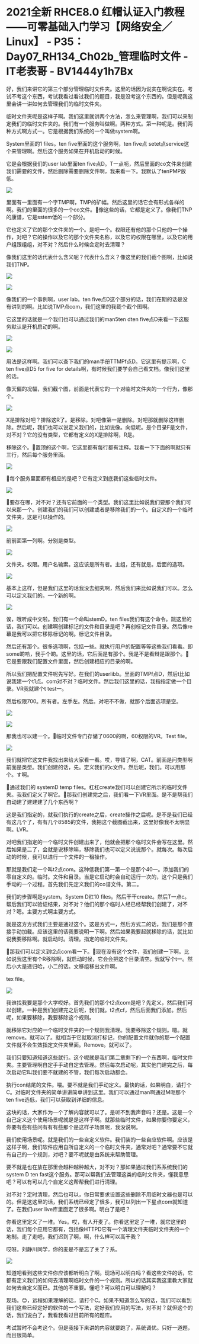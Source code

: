 # 2021全新 RHCE8.0 红帽认证入门教程——可零基础入门学习【网络安全／Linux】 - P35：Day07_RH134_Ch02b_管理临时文件 - IT老表哥 - BV1444y1h7Bx

好，我们来讲它的第三个部分管理临时文件夹。这里的话因为说实在啊说实在。考试不考这个东西，考试我看过看过我们的题目，我是没考这个东西的。但是呢我这里会讲一讲如何去管理我们的临时文件夹。

临时文件夹呢是这样子啊。我们这里就讲两个方法，怎么来管理啊，我们可以来制定我们的临时文件夹的。我们有一个服务叫做啊。两种方式。第一种呢是。我们两种方式啊方式一。它是根据我们系统的一个叫做system啊。

System里面的1 files。ten five里面的这个服务啊，ten five点 setet点service这个来管理啊。然后这个服务如果在开机启动的时候。

它是会根据我们的user lab里面ten five点D。T一点呃，然后里面的co文件来创建我们需要的文件，然后删除需要删除文件啊，我来看一下。我默认了tenPMP放低。



![](img/ce34bc0b9108a570e382ae27e6049849_1.png)

里面有一里面有一个字TMP啊，TMP的矿幅。然后这里的话它会有形式各样的啊。我们的里面的很多的一个co文件。🎼像这些的话，它都是定义了。像我们TNP的康谱，它是sstem低的一个部分。

它也定义了它的那个文件夹的一个。是吧一个。权限还有他的那个只他的一个操作，对吧？它的操作以及它的那个文件夹名称，以及它的权限在哪里，以及它的用户组跟组组，对不对？然后什么时候会定时去清理？

像我们这里的话代表什么含义呢？代表什么含义？像这里的我们截个图啊，比如说我们TNP。

![](img/ce34bc0b9108a570e382ae27e6049849_3.png)

![](img/ce34bc0b9108a570e382ae27e6049849_4.png)

像我们的一个事例啊，user lab。ten five点D这个部分的话，我们在期的话是没有讲到的啊。比如说TMP点com，我们这里的我截个截个图啊。

它这里的话就是一个我们也可以通过我们的man5ten dten five点D来看一下这服务默认是开机启动的啊。



![](img/ce34bc0b9108a570e382ae27e6049849_6.png)

![](img/ce34bc0b9108a570e382ae27e6049849_7.png)

用法是这样啊。我们可以查下我们的man手册TTMPf点D。它这里有提示啊，C ten five点D5 for five for details啊，有时候我们要学会自己看文档。像我们这里的话。

像天偏的况幅，我们截个图，前面是代表它的一个对临时文件夹的一个行为，像那个。

![](img/ce34bc0b9108a570e382ae27e6049849_9.png)

X是排除对吧？排除这R了。是移除。对吧像第一是删除。对吧那就删除这样删除。然后呢，我们也可以说定义我们的，比如说像。向低呢。是个目录F是文件，对不对？它的没有类型，它都有定义的X是排除啊，R是。

移除这个。🎼置顶的这个啊，它这里都有每行都有注释。我看一下下面的啊就只有三行，然后每个服务里面。

![](img/ce34bc0b9108a570e382ae27e6049849_11.png)

🎼每个服务里面都有相应的是吧？它有定义到底我们这些临时文件。

![](img/ce34bc0b9108a570e382ae27e6049849_13.png)

🎼要存在哪，对不对？还有它前面的一个类型。我们这里比如说我们要那个我们可以来那一个。创建我们的我们可以创建或者是移除我们的一个。自定义的一个临时文件夹，这是可以操作的。



![](img/ce34bc0b9108a570e382ae27e6049849_15.png)

前前面第一列啊。分别是类型。

![](img/ce34bc0b9108a570e382ae27e6049849_17.png)

文件夹。权限。用户名输索。这应该是所有者。主组，还有就是。后面的选项。

![](img/ce34bc0b9108a570e382ae27e6049849_19.png)

基本上这样，但是我们这里的话我没去细究啊，然后我们来比如说我们可以。怎么可以定义我们的。一个新的啊。

![](img/ce34bc0b9108a570e382ae27e6049849_21.png)

诶，哦听成中文啦。我们有一个命叫stemD。ten files我们有这个命令。跳这里的话，我们可以。创建啊创建标记的文件和目录是吧？再创标记文件目录。然后像re幕是我可以把它移除标记的啊。标记文件目录。

然后还有那个。很多选项啊，包括一些。就执行用户的配置等等这些我们看看。即 some啲哈，我手个啲。这里的话，它后面是有那个。我是不是看辩是跟那个。🎼它是要跟我们配置文件里面，然后创建相应的目录的啊。

所以我们把配置文件呢先写好。在我们的userlibb。里面的TMPf点D，然后t比如说我建一个t1点。com对不对？临时文件。然后我们这里的话，我指指定做一个目录。VR我就建个t test一。

然后权限700。所有者。左手左。然后。对吧不不做，就那个后面选项是空。

![](img/ce34bc0b9108a570e382ae27e6049849_23.png)

![](img/ce34bc0b9108a570e382ae27e6049849_24.png)

那我也可以建一个。🎼临时文件专门存储了0600的啊，60权限的VR。Test file。

![](img/ce34bc0b9108a570e382ae27e6049849_26.png)

我们就把它这文件我找出来给大家看一看。哎，导错了啊，CAT。前面是问类型啊前面是类型。我们创建的话，先。定义我们的c文件。然后呢，我们。可以用那个。す啊。

🎼通过我们的 systemD temp files。杠杠create我们可以创建它所示的临时文件夹。我我们定义了啊它。🎼那我们创建完之后，我们看一下VR里面。是不是帮我们自动建了建建建了几个东西啊？

这是我们指定的，就我们执行的create之后，create操作之后呢。是不是我们已经有这几个了，有有几个8585的文件，我把这个截图截出来，这里好像我不太明显啊。LVR。

对吧我们指定的一个临时文件创建出来了，他就会把那个临时文件会写在这里。然后如果是二了，会就是说移除嘛，移除我们也可以定义说说那个。就每次。每次启动的时候，我可以进行一个文件的一租操作。

那就是我们定一个叫t2点com。这种低我们第一第一个是那个40一。添加我们的零自定义的。临时。文件和目录。当是它启动时会自动运行一次的，这个只是我们手动的一个过程。首先我们先定义我们的co谱文件。第二。

我们的步骤啊是system。System D杠10 files。然后干干create。然后T一点c。帮后我们可以验证结果，对不对？他们的那个临时人经已经帮我们创建了，对不对？嗯。主要方式啊主要方式。

就是这方方式我们主要是通过这个。这是方式一，然后方式二的话，我们是那个直接手动加载。应该这里的话我要说明一下啊。然后如果我要起就移除的话，就比如说我要移除啊。就启动时。清理。指定的临时文件夹。

🎼那我们可以定义到t2点com看一下。🎼现在没有这个文件，我们创建一下啊。比如说我这里有个R移除啊，就启动时候，它会会把这个目录清空。我就写个t一。然后小大是递归哈，小二的话。文移组移出文件啊。

tex file。

![](img/ce34bc0b9108a570e382ae27e6049849_28.png)

我谁找我要是那个大学哎好。首先我们的那个t2点com是吧？先定义，然后我们可以创建。一种是我们创建完之后呢，我们就。t2点cf，然后后面我们添加。然后呢，如果要移除，我要移除这个规则。

就移除它对应的一个临时文件夹的一个规则我清理。我要移除这个规则。嗯。就remove。就可以了。就相当于它就取消打标记，你的配置文件就你的那一个配置文件就不会生效指定文件夹里面。Remove。就可以了。

我们只要知道知道这些就行。这个呢就是我们第二章剩下的一个东西啊，临时文件夹。主要管理啊自定手手动自定去管理。然后每次启动呢，其实他门建完之后，每次启动它叫我们要不就建的不管，我们每次启动都会。

执行con结尾的文件。喂。要不就是我们手动定义。最快的话，如果明白，请打个C。对临时文件夹的简单讲讲简单讲到这里。我们可以通过man啊通过M呃那个ten five选低，我们可以获取到详细的信息。

这块的话，大家作为一个了解内容就可以了。是听不到我声音吗？还是。这是一个自己定义这个使用场景呢就是是这样子啊。就那些临时文件，如果你要你要定义，你要有些有些问有有有些那个是这样子场景呢，我没说啊。

我们使用场景呢。就是我们的一些自定义软件。我们装的一些自应软件啊。应该是这样子啊，我们软件应用自所自定义的一个临时文件夹，通常对吧？通常要不它就有自己的一个规则，对吧？要不呢就是由系统来帮助管理。

要不就是也在放在那里会越种越种越大，对不对？那如果通过我们系系统我们的system D ten fast这个服务。那可以帮我们去管理这类的临时文件夹，懂我意思吧？可以有可以几个自定义这帮帮我们进行清理。

对不对？定时清理，然后也可以，你日常要求设置这些删除不用临时文器也是可以的。但是这这里的话，我们系统已经定了很多，我可以列出一下星点com就知道了。在我们user live库里面定了很多啊。明白了是吧？

你看这里定义了一堆。Yes。哎，有人开麦了。你看这里定了一堆，就它这里的话，我们每个应用它都有，包括像HTTPD它有一个清理文件夹临时文件夹的一个地制。走了走吧，我们迟到了啊，啊，什么样可以高干我？

哎呀。刘静川同学，你的麦是不是忘了关了？系。

![](img/ce34bc0b9108a570e382ae27e6049849_30.png)

知道吧看到这些文件你应该都听明白了啊。现场可以明白吗？看这些文件的话，它都有定义我们的如何去清理啊临时文件的一个规则。所以的话其实我这里教大家就如何去自定义而已。其他的不重要。懂吧？可以明白可以理解吗？

现场。😊，远程如果理解的话，请打个C。如果不知道怎么写的话，我们可以看到我们这些已经定好的软件的一个写法，定好我们应用的写法，对不对？就但这个的话，我们说白了，我看我看过目前所有的题库。

考试暂时不会考这个。但是我接下来讲的内容就要跑了，系统调优。只好一道题，而且很简单。